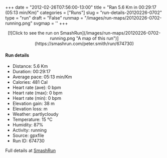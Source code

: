 +++
date = "2012-02-26T07:56:00-13:00"
title = "Ran 5.6 Km in 00:29:17 (05:13 min/Km)"
categories = ["Runs"]
slug = "run-details-20120226-0702"
type = "run"
draft = "False"
runmap = "/images/run-maps/20120226-0702-running.png"
svgmap = '<polyline points="93 47, 100 35, 100 33, 94 30, 84 30, 67 36, 45 53, 36 61, 11 69, 7 70, 1 67, 0 61, 3 61, 16 53, 25 47, 49 32, 53 32, 64 38, 72 49, 75 51, 78 52, 80 48, 85 45, 94 44">'
+++



<!--more-->

<center>
[![Click to see the run on SmashRun](/images/run-maps/20120226-0702-running.png "A map of this run")](https://smashrun.com/peter.smith/run/674730)
</center>

#### Run details

* Distance: 5.6 Km
* Duration: 00:29:17
* Average pace: 05:13 min/Km
* Calories: 481 Cal
* Heart rate (ave): 0 bpm
* Heart rate (max): 0 bpm
* Heart rate (min): 0 bpm
* Elevation gain: 38 m
* Elevation loss:  m
* Weather: partlycloudy
* Temperature: 15 &deg;C
* Humidity: 87%
* Activity: running
* Source: gpxfile
* Run ID: 674730

Full details at [SmashRun](https://smashrun.com/peter.smith/run/674730)